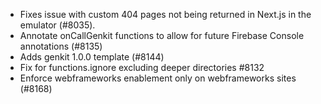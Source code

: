 - Fixes issue with custom 404 pages not being returned in Next.js in the emulator (#8035).
- Annotate onCallGenkit functions to allow for future Firebase Console annotations (#8135)
- Adds genkit 1.0.0 template (#8144)
- Fix for functions.ignore excluding deeper directories #8132
- Enforce webframeworks enablement only on webframeworks sites (#8168)
